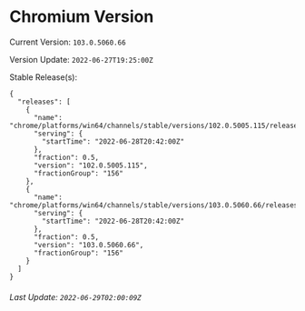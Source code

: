 # Chromium Version

Current Version: `103.0.5060.66`

Version Update: `2022-06-27T19:25:00Z`

Stable Release(s):
```
{
  "releases": [
    {
      "name": "chrome/platforms/win64/channels/stable/versions/102.0.5005.115/releases/1656448920",
      "serving": {
        "startTime": "2022-06-28T20:42:00Z"
      },
      "fraction": 0.5,
      "version": "102.0.5005.115",
      "fractionGroup": "156"
    },
    {
      "name": "chrome/platforms/win64/channels/stable/versions/103.0.5060.66/releases/1656448920",
      "serving": {
        "startTime": "2022-06-28T20:42:00Z"
      },
      "fraction": 0.5,
      "version": "103.0.5060.66",
      "fractionGroup": "156"
    }
  ]
}
```

###### Last Update: `2022-06-29T02:00:09Z`
